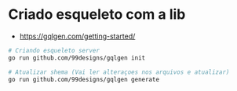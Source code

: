 # Criado esqueleto com a lib

- https://gqlgen.com/getting-started/

```bash
# Criando esqueleto server
go run github.com/99designs/gqlgen init

# Atualizar shema (Vai ler alteraçoes nos arquivos e atualizar)
go run github.com/99designs/gqlgen generate

```
